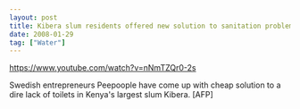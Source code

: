 ```yaml
---
layout: post
title: Kibera slum residents offered new solution to sanitation problem
date: 2008-01-29
tag: ["Water"]
---
```


https://www.youtube.com/watch?v=nNmTZQr0-2s  

Swedish entrepreneurs Peepoople have come up with cheap solution to a dire lack of toilets in Kenya's largest slum Kibera. [AFP]